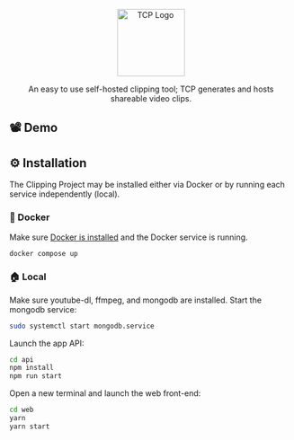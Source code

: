 <p align="center">
  <img src="https://openclipart.org/image/800px/249421" width="120" alt="TCP Logo" />
</p>
<p align="center">An easy to use self-hosted clipping tool; TCP generates and hosts shareable video clips. </p>

## 📽️ Demo

## ⚙️ Installation
The Clipping Project may be installed either via Docker or by running each service independently (local).
### 🐋 Docker
Make sure [Docker is installed](https://docs.docker.com/get-docker/) and the Docker service is running.
```bash
docker compose up
```
### 🏠 Local
Make sure youtube-dl, ffmpeg, and mongodb are installed. Start the mongodb service:
```bash
sudo systemctl start mongodb.service
```
Launch the app API:
```bash
cd api
npm install
npm run start
```
Open a new terminal and launch the web front-end:
```bash
cd web
yarn
yarn start
```
